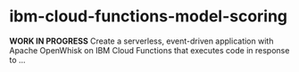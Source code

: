 # ibm-cloud-functions-model-scoring
**WORK IN PROGRESS** Create a serverless, event-driven application with Apache OpenWhisk on IBM Cloud Functions that executes code in response to ...
